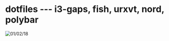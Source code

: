 # dotfiles --- i3-gaps, fish, urxvt, nord, polybar

![01/02/18](https://raw.githubusercontent.com/nhadler/dotfiles/master/Pictures/screenshots/20180102-124719.png)
